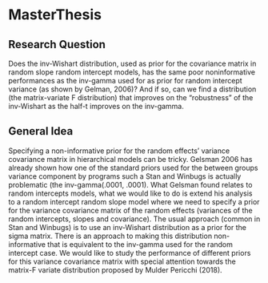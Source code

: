 # MasterThesis
## Research Question
Does the inv-Wishart distribution, used as prior for the covariance matrix in random slope random intercept models, has the same poor noninformative performances as the inv-gamma used for as prior for random intercept variance (as shown by Gelman, 2006)? And if so, can we find a distribution (the matrix-variate F distribution) that improves on the “robustness” of the inv-Wishart as the half-t improves on the inv-gamma.

## General Idea
Specifying a non-informative prior for the random effects’ variance covariance matrix in hierarchical models can be tricky. Gelsman 2006 has already shown how one of the standard priors used for the between groups variance component by programs such a Stan and Winbugs is actually problematic (the inv-gamma(.0001, .0001). What Gelsman found relates to random intercepts models, what we would like to do is extend his analysis to a random intercept random slope model where we need to specify a prior for the variance covariance matrix of the random effects (variances of the random intercepts, slopes and covariance). The usual approach (common in Stan and Winbugs) is to use an inv-Wishart distribution as a prior for the sigma matrix. There is an approach to making this distribution non-informative that is equivalent to the inv-gamma used for the random intercept case. We would like to study the performance of different priors for this variance covariance matrix with special attention towards the matrix-F variate distribution proposed by Mulder Pericchi (2018).

